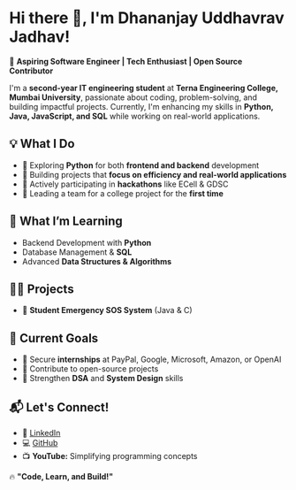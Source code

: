 # Hi there 👋, I'm Dhananjay Uddhavrav Jadhav!

🚀 **Aspiring Software Engineer | Tech Enthusiast | Open Source Contributor**  

I'm a **second-year IT engineering student** at **Terna Engineering College, Mumbai University**, passionate about coding, problem-solving, and building impactful projects. Currently, I'm enhancing my skills in **Python, Java, JavaScript, and SQL** while working on real-world applications.  

## 💡 What I Do  
- 🔹 Exploring **Python** for both **frontend and backend** development  
- 🔹 Building projects that **focus on efficiency and real-world applications**  
- 🔹 Actively participating in **hackathons** like ECell & GDSC  
- 🔹 Leading a team for a college project for the **first time**  

## 🌱 What I’m Learning  
- Backend Development with **Python**  
- Database Management & **SQL**  
- Advanced **Data Structures & Algorithms**  

## 👨‍💻 Projects  
- 📌 **Student Emergency SOS System** (Java & C)  

## 🎯 Current Goals  
- 🔹 Secure **internships** at PayPal, Google, Microsoft, Amazon, or OpenAI  
- 🔹 Contribute to open-source projects  
- 🔹 Strengthen **DSA** and **System Design** skills  

## 📬 Let's Connect!  
- 🔗 [LinkedIn](https://www.linkedin.com/in/dhananjay-jadhav-founder-of-akhand-groups)  
- 💻 [GitHub](https://github.com/DhananjayJadhav-DJ)  
- 📺 **YouTube:** Simplifying programming concepts  

🔥 **"Code, Learn, and Build!"**
